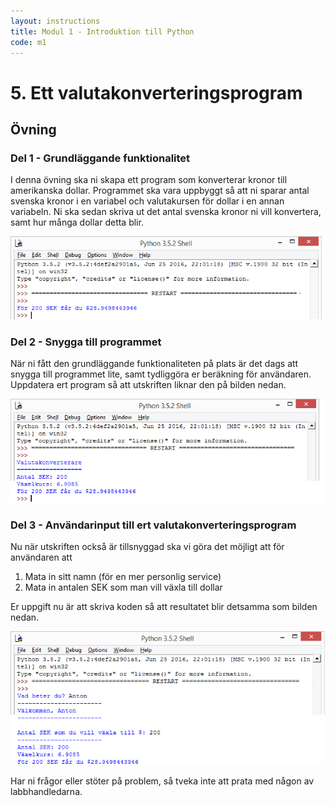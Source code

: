 ```yaml
---
layout: instructions
title: Modul 1 - Introduktion till Python
code: m1
---
```


# 5. Ett valutakonverteringsprogram

## Övning

### Del 1 - Grundläggande funktionalitet

I denna övning ska ni skapa ett program som konverterar kronor till amerikanska dollar. Programmet ska vara uppbyggt så att ni sparar antal svenska kronor i en variabel och valutakursen för dollar i en annan variabeln. Ni ska sedan skriva ut det antal svenska kronor ni vill konvertera, samt hur många dollar detta blir.

![Idle](images/idle12.png)

### Del 2 - Snygga till programmet

När ni fått den grundläggande funktionaliteten på plats är det dags att snygga till programmet lite, samt tydliggöra er beräkning för användaren. Uppdatera ert program så att utskriften liknar den på bilden nedan.

![Idle](images/idle13.png)

### Del 3 - Användarinput till ert valutakonverteringsprogram

Nu när utskriften också är tillsnyggad ska vi göra det möjligt att för användaren att

1. Mata in sitt namn (för en mer personlig service)
2. Mata in antalen SEK som man vill växla till dollar

Er uppgift nu är att skriva koden så att resultatet blir detsamma som bilden nedan.

![Idle](images/idle14.png)

Har ni frågor eller stöter på problem, så tveka inte att prata med någon av labbhandledarna.
